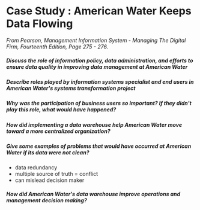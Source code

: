 # Case Study : American Water Keeps Data Flowing
*From Pearson, Management Information System - Managing The Digital Firm, Fourteenth Edition, Page 275 - 276.*

##### Discuss the role of information policy, data administration, and efforts to ensure data quality in improving data management at American Water


##### Describe roles played by information systems specialist and end users in American Water's systems transformation project


##### Why was the participation of business users so important? If they didn't play this role, what would have happened?

##### How did implementing a data warehouse help American Water move toward a more centralized organization?

##### Give some examples of problems that would have occurred at American Water if its data were not clean?
- data redundancy
- multiple source of truth = conflict
- can mislead decision maker

##### How did American Water's data warehouse improve operations and management decision making?
